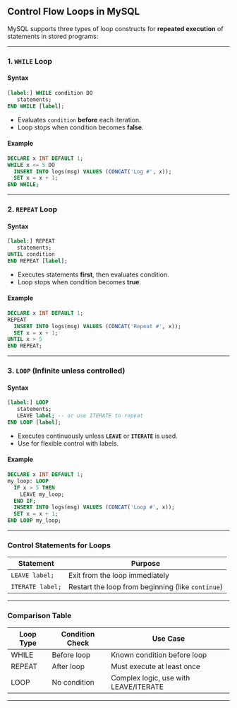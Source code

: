 ## Control Flow Loops in MySQL

MySQL supports three types of loop constructs for **repeated execution** of statements in stored programs:

---

### 1. `WHILE` Loop

#### Syntax

```sql
[label:] WHILE condition DO
   statements;
END WHILE [label];
```

* Evaluates `condition` **before** each iteration.
* Loop stops when condition becomes **false**.

#### Example

```sql
DECLARE x INT DEFAULT 1;
WHILE x <= 5 DO
  INSERT INTO logs(msg) VALUES (CONCAT('Log #', x));
  SET x = x + 1;
END WHILE;
```

---

### 2. `REPEAT` Loop

#### Syntax

```sql
[label:] REPEAT
   statements;
UNTIL condition
END REPEAT [label];
```

* Executes statements **first**, then evaluates condition.
* Loop stops when condition becomes **true**.

#### Example

```sql
DECLARE x INT DEFAULT 1;
REPEAT
  INSERT INTO logs(msg) VALUES (CONCAT('Repeat #', x));
  SET x = x + 1;
UNTIL x > 5
END REPEAT;
```

---

### 3. `LOOP` (Infinite unless controlled)

#### Syntax

```sql
[label:] LOOP
   statements;
   LEAVE label; -- or use ITERATE to repeat
END LOOP [label];
```

* Executes continuously unless **`LEAVE`** or **`ITERATE`** is used.
* Use for flexible control with labels.

#### Example

```sql
DECLARE x INT DEFAULT 1;
my_loop: LOOP
  IF x > 5 THEN
    LEAVE my_loop;
  END IF;
  INSERT INTO logs(msg) VALUES (CONCAT('Loop #', x));
  SET x = x + 1;
END LOOP my_loop;
```

---

### Control Statements for Loops

| Statement        | Purpose                                           |
| ---------------- | ------------------------------------------------- |
| `LEAVE label;`   | Exit from the loop immediately                    |
| `ITERATE label;` | Restart the loop from beginning (like `continue`) |

---

### Comparison Table

| Loop Type | Condition Check | Use Case                              |
| --------- | --------------- | ------------------------------------- |
| WHILE     | Before loop     | Known condition before loop           |
| REPEAT    | After loop      | Must execute at least once            |
| LOOP      | No condition    | Complex logic, use with LEAVE/ITERATE |

---
